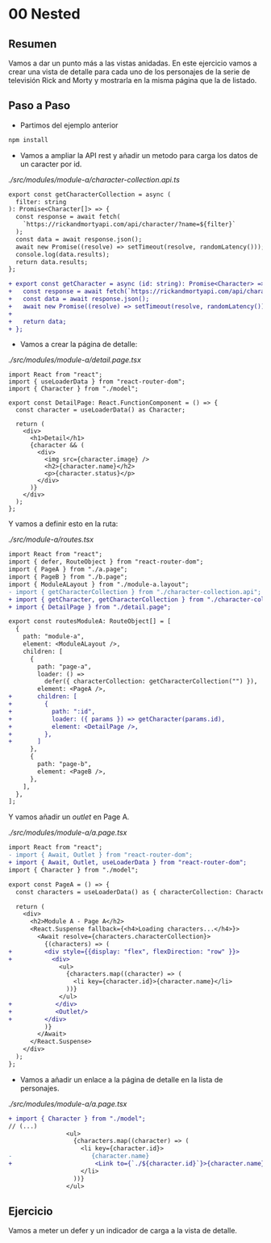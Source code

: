 # 00 Nested

## Resumen

Vamos a dar un punto más a las vistas anidadas. En este ejercicio vamos a crear una vista de detalle para cada uno de los personajes de la serie de televisión Rick and Morty y mostrarla en la misma página que la de
listado.

## Paso a Paso

- Partimos del ejemplo anterior

```bash
npm install
```

- Vamos a ampliar la API rest y añadir un metodo para carga
  los datos de un caracter por id.

_./src/modules/module-a/character-collection.api.ts_

```diff
export const getCharacterCollection = async (
  filter: string
): Promise<Character[]> => {
  const response = await fetch(
    `https://rickandmortyapi.com/api/character/?name=${filter}`
  );
  const data = await response.json();
  await new Promise((resolve) => setTimeout(resolve, randomLatency()));
  console.log(data.results);
  return data.results;
};

+ export const getCharacter = async (id: string): Promise<Character> => {
+   const response = await fetch(`https://rickandmortyapi.com/api/character/${id}`);
+   const data = await response.json();
+   await new Promise((resolve) => setTimeout(resolve, randomLatency()));
+
+   return data;
+ };
```

- Vamos a crear la página de detalle:

_./src/modules/module-a/detail.page.tsx_

```tsx
import React from "react";
import { useLoaderData } from "react-router-dom";
import { Character } from "./model";

export const DetailPage: React.FunctionComponent = () => {
  const character = useLoaderData() as Character;

  return (
    <div>
      <h1>Detail</h1>
      {character && (
        <div>
          <img src={character.image} />
          <h2>{character.name}</h2>
          <p>{character.status}</p>
        </div>
      )}
    </div>
  );
};
```

Y vamos a definir esto en la ruta:

_./src/module-a/routes.tsx_

```diff
import React from "react";
import { defer, RouteObject } from "react-router-dom";
import { PageA } from "./a.page";
import { PageB } from "./b.page";
import { ModuleALayout } from "./module-a.layout";
- import { getCharacterCollection } from "./character-collection.api";
+ import { getCharacter, getCharacterCollection } from "./character-collection.api";
+ import { DetailPage } from "./detail.page";

export const routesModuleA: RouteObject[] = [
  {
    path: "module-a",
    element: <ModuleALayout />,
    children: [
      {
        path: "page-a",
        loader: () =>
          defer({ characterCollection: getCharacterCollection("") }),
        element: <PageA />,
+       children: [
+         {
+           path: ":id",
+           loader: ({ params }) => getCharacter(params.id),
+           element: <DetailPage />,
+         },
+       ]
      },
      {
        path: "page-b",
        element: <PageB />,
      },
    ],
  },
];
```

Y vamos añadir un _outlet_ en Page A.

_./src/modules/module-a/a.page.tsx_

```diff
import React from "react";
- import { Await, Outlet } from "react-router-dom";
+ import { Await, Outlet, useLoaderData } from "react-router-dom";
import { Character } from "./model";

export const PageA = () => {
  const characters = useLoaderData() as { characterCollection: Character[] };

  return (
    <div>
      <h2>Module A - Page A</h2>
      <React.Suspense fallback={<h4>Loading characters...</h4>}>
        <Await resolve={characters.characterCollection}>
          {(characters) => (
+         <div style={{display: "flex", flexDirection: "row" }}>
+           <div>
              <ul>
                {characters.map((character) => (
                  <li key={character.id}>{character.name}</li>
                ))}
              </ul>
+            </div>
+            <Outlet/>
+         </div>
          )}
        </Await>
      </React.Suspense>
    </div>
  );
};
```

- Vamos a añadir un enlace a la página de detalle en la lista de personajes.

_./src/modules/module-a/a.page.tsx_

```diff
+ import { Character } from "./model";
// (...)
                <ul>
                  {characters.map((character) => (
                    <li key={character.id}>
-                      {character.name}
+                       <Link to={`./${character.id}`}>{character.name}</a>
                    </li>
                  ))}
                </ul>
```

## Ejercicio

Vamos a meter un defer y un indicador de carga a la vista de detalle.
